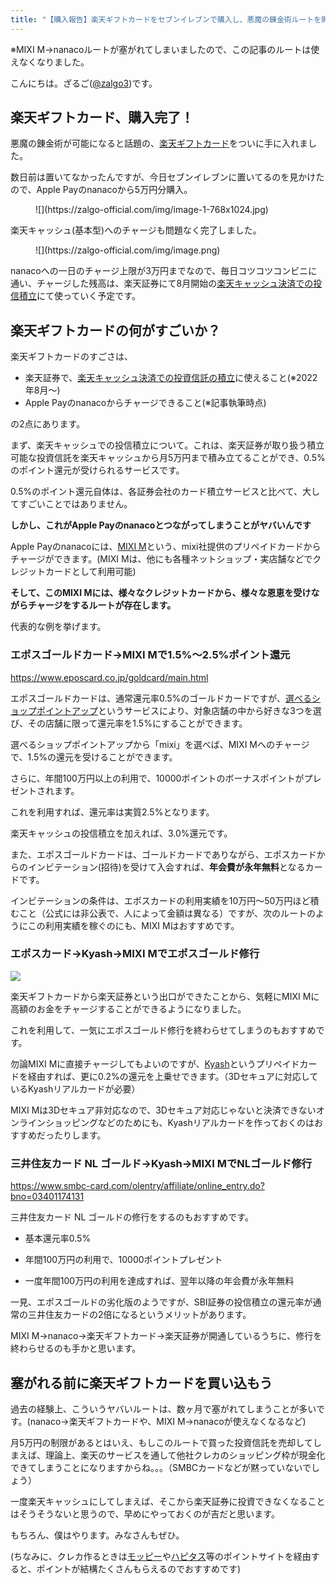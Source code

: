```yaml
---
title: "【購入報告】楽天ギフトカードをセブンイレブンで購入し、悪魔の錬金術ルートを開通させました"
---
```


※MIXI M→nanacoルートが塞がれてしまいましたので、この記事のルートは使えなくなりました。

こんにちは。ざるご([@zalgo3](https://www.twitter.com/zalgo3))です。

## 楽天ギフトカード、購入完了！

悪魔の錬金術が可能になると話題の、[楽天ギフトカード](https://a.r10.to/hMbvdB)をついに手に入れました。

数日前は置いてなかったんですが、今日セブンイレブンに置いてるのを見かけたので、Apple Payのnanacoから5万円分購入。

<figure class="wp-block-image size-large">![](https://zalgo-official.com/img/image-1-768x1024.jpg)</figure>

楽天キャッシュ(基本型)へのチャージも問題なく完了しました。

<figure class="wp-block-image size-full">![](https://zalgo-official.com/img/image.png)</figure>

nanacoへの一日のチャージ上限が3万円までなので、毎日コツコツコンビニに通い、チャージした残高は、楽天証券にて8月開始の[楽天キャッシュ決済での投信積立](https://www.rakuten-sec.co.jp/web/info/info20220201-01.html)にて使っていく予定です。

## 楽天ギフトカードの何がすごいか？

楽天ギフトカードのすごさは、

* 楽天証券で、[楽天キャッシュ決済での投資信託の積立](https://www.rakuten-sec.co.jp/web/info/info20220201-01.html)に使えること(※2022年8月〜)
* Apple Payのnanacoからチャージできること(※記事執筆時点)

の2点にあります。

まず、楽天キャッシュでの投信積立について。これは、楽天証券が取り扱う積立可能な投資信託を楽天キャッシュから月5万円まで積み立てることができ、0.5%のポイント還元が受けられるサービスです。

0.5%のポイント還元自体は、各証券会社のカード積立サービスと比べて、大してすごいことではありません。

**しかし、これがApple Payのnanacoとつながってしまうことがヤバいんです**

Apple Payのnanacoには、[MIXI M](https://m.mixi.com/)という、mixi社提供のプリペイドカードからチャージができます。(MIXI Mは、他にも各種ネットショップ・実店舗などでクレジットカードとして利用可能)

**そして、このMIXI Mには、様々なクレジットカードから、様々な恩恵を受けながらチャージをするルートが存在します。**

代表的な例を挙げます。

### エポスゴールドカード→MIXI Mで1.5%〜2.5%ポイント還元

<div class="wp-block-cocoon-blocks-blogcard blogcard-type bct-none">

https://www.eposcard.co.jp/goldcard/main.html

</div>

エポスゴールドカードは、通常還元率0.5%のゴールドカードですが、[選べるショップポイントアップ](https://www.eposcard.co.jp/pointup/index.html)というサービスにより、対象店舗の中から好きな3つを選び、その店舗に限って還元率を1.5%にすることができます。

選べるショップポイントアップから「mixi」を選べば、MIXI Mへのチャージで、1.5%の還元を受けることができます。

さらに、年間100万円以上の利用で、10000ポイントのボーナスポイントがプレゼントされます。

これを利用すれば、還元率は実質2.5%となります。

楽天キャッシュの投信積立を加えれば、3.0%還元です。

また、エポスゴールドカードは、ゴールドカードでありながら、エポスカードからのインビテーション(招待)を受けて入会すれば、**年会費が永年無料**となるカードです。

インビテーションの条件は、エポスカードの利用実績を10万円〜50万円ほど積むこと（公式には非公表で、人によって金額は異なる）ですが、次のルートのようにこの利用実績を稼ぐのにも、MIXI Mはおすすめです。

### エポスカード→Kyash→MIXI Mでエポスゴールド修行

<script language="javascript" src="https://ad-verification.a8.net/ad/js/brandsafe.js"></script>

<div id="div_admane_async_1734_658_2971"><script language="javascript"><!-- brandsafe_js_async('//ad-verification.a8.net/ad', '_site=1734&_article=658&_link=2971&_image=3218&_ns=1&sad=s00000015110002', '220527000893', '3NANQ0+ERO5J6+38L8+BXQOH'); //--></script></div>

![](https://www13.a8.net/0.gif?a8mat=3NANQ0+ERO5J6+38L8+BXQOH)

楽天ギフトカードから楽天証券という出口ができたことから、気軽にMIXI Mに高額のお金をチャージすることができるようになりました。

これを利用して、一気にエポスゴールド修行を終わらせてしまうのもおすすめです。

勿論MIXI Mに直接チャージしてもよいのですが、[Kyash](https://kyash.me/invitations/LLsJ5Io6)というプリペイドカードを経由すれば、更に0.2%の還元を上乗せできます。（3Dセキュアに対応しているKyashリアルカードが必要）

MIXI Mは3Dセキュア非対応なので、3Dセキュア対応じゃないと決済できないオンラインショッピングなどのためにも、Kyashリアルカードを作っておくのはおすすめだったりします。

### 三井住友カード NL ゴールド→Kyash→MIXI MでNLゴールド修行

<div class="wp-block-cocoon-blocks-blogcard blogcard-type bct-none">

https://www.smbc-card.com/olentry/affiliate/online_entry.do?bno=03401174131

</div>

三井住友カード NL ゴールドの修行をするのもおすすめです。

* 基本還元率0.5%

* 年間100万円の利用で、10000ポイントプレゼント

* 一度年間100万円の利用を達成すれば、翌年以降の年会費が永年無料

一見、エポスゴールドの劣化版のようですが、SBI証券の投信積立の還元率が通常の三井住友カードの2倍になるというメリットがあります。

MIXI M→nanaco→楽天ギフトカード→楽天証券が開通しているうちに、修行を終わらせるのも手かと思います。

## 塞がれる前に楽天ギフトカードを買い込もう

過去の経験上、こういうヤバいルートは、数ヶ月で塞がれてしまうことが多いです。(nanaco→楽天ギフトカードや、MIXI M→nanacoが使えなくなるなど)

月5万円の制限があるとはいえ、もしこのルートで買った投資信託を売却してしまえば、理論上、楽天のサービスを通して他社クレカのショッピング枠が現金化できてしまうことになりますからね。。。（SMBCカードなどが黙っていないでしょう）

一度楽天キャッシュにしてしまえば、そこから楽天証券に投資できなくなることはそうそうないと思うので、早めにやっておくのが吉だと思います。

もちろん、僕はやります。みなさんもぜひ。

(ちなみに、クレカ作るときは[モッピー](https://pc.moppy.jp/entry/invite.php?invite=27KYe1bb)や[ハピタス](https://hapitas.jp/register/?i=22079293&route=text)等のポイントサイトを経由すると、ポイントが結構たくさんもらえるのでおすすめです)